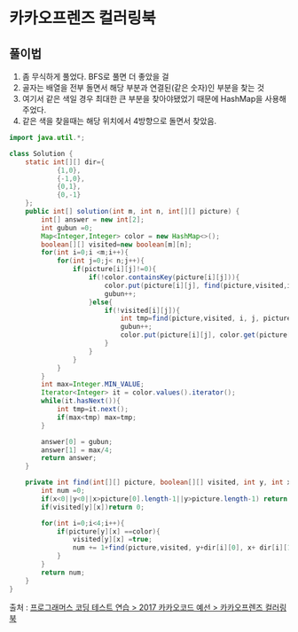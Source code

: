 # 카카오프렌즈 컬러링북

## 풀이법
1. 좀 무식하게 풀었다. BFS로 풀면 더 좋았을 걸
2. 골자는 배열을 전부 돌면서 해당 부분과 연결된(같은 숫자)인 부분을 찾는 것
3. 여기서 같은 색일 경우 최대한 큰 부분을 찾아야됐었기 때문에 HashMap을 사용해주었다.
4. 같은 색을 찾을때는 해당 위치에서 4방향으로 돌면서 찾았음.

```java
import java.util.*;

class Solution {
    static int[][] dir={
            {1,0},
            {-1,0},
            {0,1},
            {0,-1}
    };
    public int[] solution(int m, int n, int[][] picture) {
        int[] answer = new int[2];
        int gubun =0;
        Map<Integer,Integer> color = new HashMap<>();
        boolean[][] visited=new boolean[m][n];
        for(int i=0;i <m;i++){
            for(int j=0;j< n;j++){
                if(picture[i][j]!=0){
                    if(!color.containsKey(picture[i][j])){
                        color.put(picture[i][j], find(picture,visited,i,j,picture[i][j]));
                        gubun++;
                    }else{
                        if(!visited[i][j]){
                            int tmp=find(picture,visited, i, j, picture[i][j]);
                            gubun++;
                            color.put(picture[i][j], color.get(picture[i][j])>tmp? color.get(picture[i][j]):tmp);
                        }
                    }
                }
            }
        }
        int max=Integer.MIN_VALUE;
        Iterator<Integer> it = color.values().iterator();
        while(it.hasNext()){
            int tmp=it.next();
            if(max<tmp) max=tmp;
        }

        answer[0] = gubun;
        answer[1] = max/4;
        return answer;
    }

    private int find(int[][] picture, boolean[][] visited, int y, int x,int color){
        int num =0;
        if(x<0||y<0||x>picture[0].length-1||y>picture.length-1) return 0;
        if(visited[y][x])return 0;

        for(int i=0;i<4;i++){
            if(picture[y][x] ==color){
                visited[y][x] =true;
                num += 1+find(picture,visited, y+dir[i][0], x+ dir[i][1], color);
            }
        }
        return num;
    }
}
```

출처 : [프로그래머스 코딩 테스트 연습 > 2017 카카오코드 예선 > 카카오프렌즈 컬러링북](https://programmers.co.kr/learn/courses/30/lessons/1829)